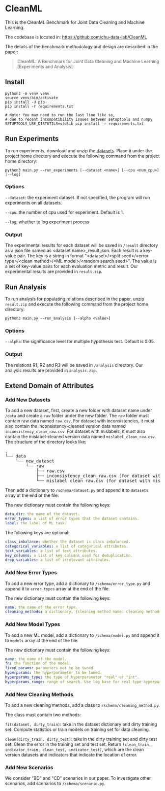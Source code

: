 # CleanML

This is the CleanML Benchmark for Joint Data Cleaning and Machine Learning. 

The codebase is located in: https://github.com/chu-data-lab/CleanML

The details of the benchmark methodology and design are described in the paper:
> CleanML: A Benchmark for Joint Data Cleaning and Machine Learning [Experiments and Analysis]

## Install

```shell
python3 -m venv venv
source venv/bin/activate
pip install -U pip
pip install -r requirements.txt

# Note: You may need to run the last line like so,
# due to recent incompatibility issues between setuptools and numpy
SETUPTOOLS_USE_DISTUTILS=stdlib pip install -r requirements.txt
```

## Run Experiments

To run experiments, download and unzip the [datasets](https://www.dropbox.com/s/nerfrhbrseev928/CleanML-datasets-2020.zip?dl=0). Place it under the project home directory and execute the following command from the project home directory:

```shell
python3 main.py --run_experiments [--dataset <name>] [--cpu <num_cpu>] [--log]
```

### Options

`--dataset`: the experiment dataset. If not specified, the program will run experiments on all datasets.

`--cpu`: the number of cpu used for experiment. Default is 1.

`--log`: whether to log experiment process

### Output

The experimental results for each dataset will be saved in `/result` directory as a json file named as \<dataset name\>\_result.json. Each result is a key-value pair. The key is a string in format "\<dataset\>/\<split seed\>/\<error type\>/\<clean method\>/\<ML model\>/\<random search seed\>". The value is a set of key-value pairs for each evaluation metric and result. Our experimental results are provided in `result.zip`.

## Run Analysis

To run analysis for populating relations described in the paper, unzip `result.zip` and execute the following command from the project home directory:

```shell
python3 main.py --run_analysis [--alpha <value>]
```

### Options

`--alpha`: the significance level for multiple hypothesis test. Default is 0.05.

### Output

The relations R1, R2 and R3 will be saved in `/analysis` directory. Our analysis results are provided in `analysis.zip`.

## Extend Domain of Attributes

### Add New Datasets

To add a new dataset, first, create a new folder with dataset name under `/data` and create a `raw` folder under the new folder.  The `raw` folder must contain raw data named `raw.csv`. For dataset with inconsistencies, it must also contain the inconsistency-cleaned version data named `inconsistency_clean_raw.csv`. For dataset with mislabels, it must also contain the mislabel-cleaned version data named `mislabel_clean_raw.csv`. The structure of the directory looks like:

<pre>
.
└── data
    └── new_dataset
        └── raw
            ├── raw.csv
            ├── inconsistency_clean_raw.csv (for dataset with inconsistencies)
            └── mislabel_clean_raw.csv (for dataset with mislabels)
</pre>

Then add a dictionary to `/schema/dataset.py` and append it to `datasets` array at the end of the file.

The new dictionary must contain the following keys:

```yaml
data_dir: the name of the dataset.
error_types: a list of error types that the dataset contains.
label: the label of ML task.
```

The following keys are optional:

```yaml
class_imbalance: whether the dataset is class imbalanced.
categorical_variables: a list of categorical attributes.
text_variables: a list of text attributes.
key_columns: a list of key columns used for deduplication.
drop_variables: a list of irrelevant attributes.
```

### Add New Error Types

To add a new error type, add a dictionary to `/schema/error_type.py` and append it to `error_types` array at the end of the file.

The new dictionary must contain the following keys:

```yaml
name: the name of the error type.
cleaning_methods: a dictionary, {cleaning method name: cleaning methods object}.
```

### Add New Model Types

To add a new ML model, add a dictionary to `/schema/model.py` and append it to `models` array at the end of the file.

The new dictionary must contain the following keys:

```yaml
name: the name of the model.
fn: the function of the model.
fixed_params: parameters not to be tuned.
hyperparams: the hyperparameter to be tuned.
hyperparams_type: the type of hyperparameter "real" or "int".
hyperparams_range: range of search. Use log base for real type hyperparameters.
```

### Add New Cleaning Methods

To add a new cleaning methods, add a class to `/schema/cleaning_method.py`.

The class must contain two methods:

`fit(dataset, dirty_train)`: take in the dataset dictionary and dirty training set. Compute statistics or train models on training set for data cleaning.

`clean(dirty_train, dirty_test)`: take in the dirty training set and dirty test set. Clean the error in the training set and test set. Return `(clean_train, indicator_train, clean_test, indicator_test)`, which are the clean version datasets and indicators that indicate the location of error.

### Add New Scenarios

We consider "BD" and "CD" scenarios in our paper. To investigate other scenarios, add scenarios to `/schema/scenario.py`.
